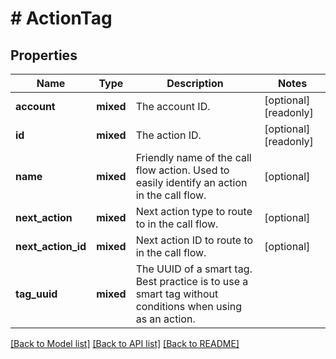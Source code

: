 # # ActionTag

## Properties

Name | Type | Description | Notes
------------ | ------------- | ------------- | -------------
**account** | **mixed** | The account ID. | [optional] [readonly]
**id** | **mixed** | The action ID. | [optional] [readonly]
**name** | **mixed** | Friendly name of the call flow action. Used to easily identify an action in the call flow. | [optional]
**next_action** | **mixed** | Next action type to route to in the call flow. | [optional]
**next_action_id** | **mixed** | Next action ID to route to in the call flow. | [optional]
**tag_uuid** | **mixed** | The UUID of a smart tag. Best practice is to use a smart tag without conditions when using as an action. |

[[Back to Model list]](../../README.md#models) [[Back to API list]](../../README.md#endpoints) [[Back to README]](../../README.md)
